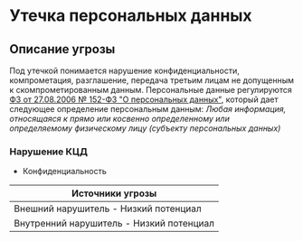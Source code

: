 # Утечка персональных данных

## Описание угрозы
Под утечкой понимается нарушение конфиденциальности, компрометация, разглашение, передача третьим лицам не допущенным к скомпрометированным данным.
Персональные данные регулируются [ФЗ от 27.08.2006 № 152-ФЗ "О персональных данных"](https://base.garant.ru/12148567/), который дает следующее определение персональным данным:
*Любая информация, относящаяся к прямо или косвенно определенному или определяемому физическому лицу (субъекту персональных данных)*

### Нарушение КЦД
+ Конфиденциальность

|Источники угрозы|
|-|
|Внешний нарушитель - Низкий потенциал|
|Внутренний нарушитель - Низкий потенциал|
